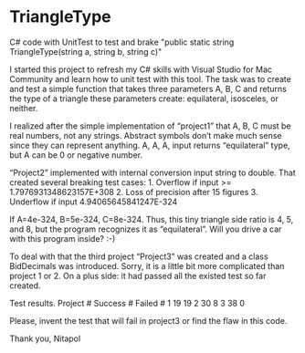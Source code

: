 # TriangleType
C# code with UnitTest to test and brake "public static string TriangleType(string a, string b, string c)"

I started this project to refresh my C# skills with Visual Studio for Mac Community and learn how to unit test with this tool. The task was to create and test a simple function that takes three parameters A, B, C and returns the type of a triangle these parameters create: equilateral, isosceles, or neither.

I realized after the simple implementation of “project1” that A, B, C must be real numbers,  not any strings. Abstract symbols don’t make much sense since they can represent anything. A, A, A, input returns “equilateral” type, but A can be 0 or negative number.

“Project2” implemented with internal conversion input string to double. That created several breaking test cases:
	1. Overflow if input >= 1.7976931348623157E+308
	2. Loss of precision after 15 figures 
	3. Underflow if input 4.94065645841247E-324

If A=4e-324, B=5e-324, C=8e-324. Thus, this tiny triangle side ratio is 4, 5, and 8, but the program recognizes it as “equilateral”. Will you drive a car with this program inside? :-)

To deal with that the third project “Project3” was created and a class BidDecimals was introduced. Sorry, it is a little bit more complicated than project 1 or 2. On a plus side: it had passed all the existed test so far created.

Test results.
Project # Success # Failed #
	1	19	19
	2	30	8
	3	38	0

Please, invent the test that will fail in project3 or find the flaw in this code.

Thank you,
Nitapol 
